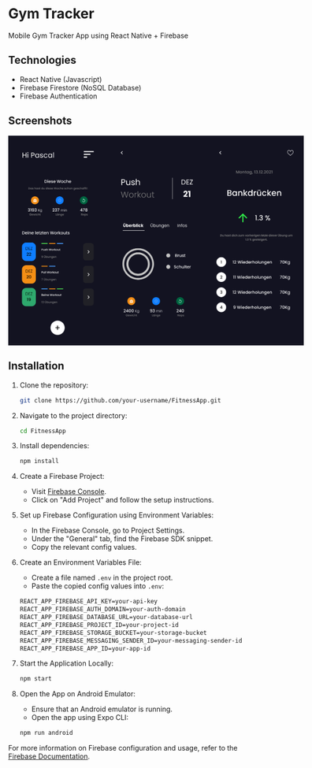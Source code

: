 # Gym Tracker

Mobile Gym Tracker App using React Native + Firebase

## Technologies

- React Native (Javascript)
- Firebase Firestore (NoSQL Database)
- Firebase Authentication

## Screenshots

<!-- Screenshots -->
<div style="display: flex; justify-content: space-between;">
    <img src="./assets/screenshots/screen0.png" alt="Screenshot 0" width="200"/>
    <img src="./assets/screenshots/screen1.png" alt="Screenshot 1" width="200"/>
    <img src="./assets/screenshots/screen2.png" alt="Screenshot 2" width="200"/>
</div>

## Installation

1. Clone the repository:

   ```bash
   git clone https://github.com/your-username/FitnessApp.git
   ```

2. Navigate to the project directory:

   ```bash
   cd FitnessApp
   ```

3. Install dependencies:

   ```bash
   npm install
   ```

4. Create a Firebase Project:

   - Visit [Firebase Console](https://console.firebase.google.com/).
   - Click on "Add Project" and follow the setup instructions.

5. Set up Firebase Configuration using Environment Variables:

   - In the Firebase Console, go to Project Settings.
   - Under the "General" tab, find the Firebase SDK snippet.
   - Copy the relevant config values.

6. Create an Environment Variables File:

   - Create a file named `.env` in the project root.
   - Paste the copied config values into `.env`:

   ```
   REACT_APP_FIREBASE_API_KEY=your-api-key
   REACT_APP_FIREBASE_AUTH_DOMAIN=your-auth-domain
   REACT_APP_FIREBASE_DATABASE_URL=your-database-url
   REACT_APP_FIREBASE_PROJECT_ID=your-project-id
   REACT_APP_FIREBASE_STORAGE_BUCKET=your-storage-bucket
   REACT_APP_FIREBASE_MESSAGING_SENDER_ID=your-messaging-sender-id
   REACT_APP_FIREBASE_APP_ID=your-app-id
   ```

7. Start the Application Locally:

   ```bash
   npm start
   ```

8. Open the App on Android Emulator:
   - Ensure that an Android emulator is running.
   - Open the app using Expo CLI:
   ```bash
   npm run android
   ```

For more information on Firebase configuration and usage, refer to the [Firebase Documentation](https://firebase.google.com/docs/web/setup).
